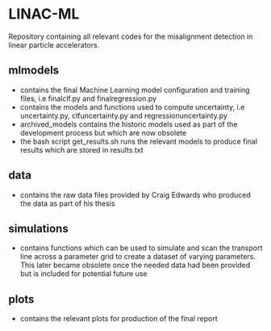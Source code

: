 # LINAC-ML

Repository containing all relevant codes for the misalignment detection in linear particle accelerators.

## mlmodels 
 - contains the final Machine Learning model configuration and training files, i.e finalclf.py and finalregression.py
 - contains the models and functions used to compute uncertainty, i.e uncertainty.py, clfuncertainty.py and regressionuncertainty.py
 - archived_models contains the historic models used as part of the development process but which are now obsolete
 - the bash script get_results.sh runs the relevant models to produce final results which are stored in results.txt

## data
 - contains the raw data files provided by Craig Edwards who produced the data as part of his thesis

## simulations
 - contains functions which can be used to simulate and scan the transport line across a parameter grid to create a dataset of varying parameters. This later became obsolete once the needed data had been provided but is included for potential future use

## plots
 - contains the relevant plots for production of the final report
